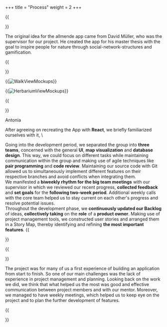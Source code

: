 +++
title = "Process"
weight = 2
+++


{{<section title="Idea">}}

The original idea for the allmende app came from David Müller, who was the
supervisor for our project. He created the app for his master thesis with the goal to
inspire people for nature through social-network-structures and gamification.
 
{{</section>}}

{{<image src="RouteViewCompilation2.png" alt="WalkViewMockups">}}

{{<image src="HerbariumViewCompilation.png" alt="HerbariumViewMockups">}}

{{<section title="Development">}}

Antonia

After agreeing on recreating the App with **React**, we briefly familiarized ourselves with it, \


Going into the development period, we separated the group into **three teams**, concerned with the general **UI**, **map visualization** and **database design**. 
This way, we could focus on different tasks while maintaining communication within the group and making use of agile techniques like **pair programming** and **code review**. 
Maintaining our source code with Git allowed us to simultaneously implement different features on their respective branches and avoid conflicts when integrating them. \
We manifested a **biweekly rhythm for the big team meetings** with our supervisor in which we reviewed our recent progress, **collected feedback** and **set goals** for the **following two-week period**. 
Additional weekly calls with the core team helped us to stay current on each other's progress and resolve potential issues.\
Throughout the development phase, we **continuously updated our Backlog** of ideas, **collectively taking** on the **role** of a **product owner**. Making use of project management tools, we constructed user stories and arranged them in a Story Map, 
thereby identifying and refining **the most important features**.
{{</section>}}


{{<section title="Reflection">}}

The project was for many of us a first experience of building an application from start to finish. So one of our main challenges was the lack of experience in project management and planning. Looking back on the work we did, we think that what helped us the most was good and effective communication between project members and with our mentor. Moreover, we managed to have weekly meetings, which helped us to keep eye on the project and to plan the further development of features.
 
{{</section>}}
